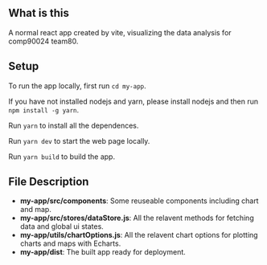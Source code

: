 ## What is this

A normal react app created by vite, visualizing the data analysis for comp90024 team80.

## Setup
To run the app locally, first run ```cd my-app```.

If you have not installed nodejs and yarn, please install nodejs and then run ```npm install -g yarn```.

Run ```yarn``` to install all the dependences.

Run ```yarn dev``` to start the web page locally.

Run ```yarn build``` to build the app.

## File Description
- **my-app/src/components**: Some reuseable components including chart and map.
- **my-app/src/stores/dataStore.js**: All the relavent methods for fetching data and global ui states.
- **my-app/utils/chartOptions.js**: All the relavent chart options for plotting charts and maps with Echarts.
- **my-app/dist**: The built app ready for deployment.
